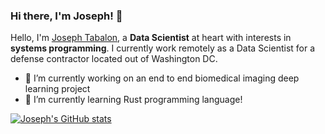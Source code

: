 ### Hi there, I'm Joseph! 👋

Hello, I'm [Joseph Tabalon](https://josephtabalonjr.com/), a **Data Scientist** at heart with interests in **systems programming**. I currently work remotely as a Data Scientist for a defense contractor located out of Washington DC.

<!--
**jtabalon/jtabalon** is a ✨ _special_ ✨ repository because its `README.md` (this file) appears on your GitHub profile.

Here are some ideas to get you started:
-->

- 🔭 I’m currently working on an end to end biomedical imaging deep learning project
- 🌱 I’m currently learning Rust programming language!

[![Joseph's GitHub stats](https://github-readme-stats.vercel.app/api?username=jtabalon&show_icons=true&theme=gotham)](https://github.com/anuraghazra/github-readme-stats)

<!--
- 👯 I’m looking to collaborate on ...
- 🤔 I’m looking for help with ...
- 💬 Ask me about ...
- 📫 How to reach me: ...
- 😄 Pronouns: ...
- ⚡ Fun fact: ...

-->
